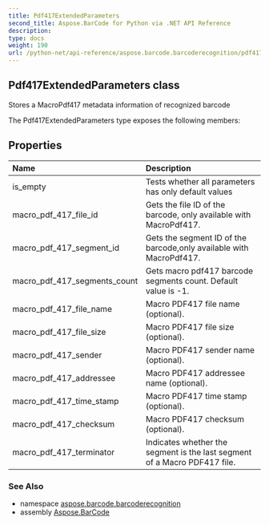 ```yaml
---
title: Pdf417ExtendedParameters
second_title: Aspose.BarCode for Python via .NET API Reference
description: 
type: docs
weight: 190
url: /python-net/api-reference/aspose.barcode.barcoderecognition/pdf417extendedparameters/
---
```


## Pdf417ExtendedParameters class

Stores a MacroPdf417 metadata information of recognized barcode

The Pdf417ExtendedParameters type exposes the following members:
## Properties
| Name | Description |
| :- | :- |
|is_empty|Tests whether all parameters has only default values|
|macro_pdf_417_file_id|Gets the file ID of the barcode, only available with MacroPdf417.|
|macro_pdf_417_segment_id|Gets the segment ID of the barcode,only available with MacroPdf417.|
|macro_pdf_417_segments_count|Gets macro pdf417 barcode segments count. Default value is -1.|
|macro_pdf_417_file_name|Macro PDF417 file name (optional).|
|macro_pdf_417_file_size|Macro PDF417 file size (optional).|
|macro_pdf_417_sender|Macro PDF417 sender name (optional).|
|macro_pdf_417_addressee|Macro PDF417 addressee name (optional).|
|macro_pdf_417_time_stamp|Macro PDF417 time stamp (optional).|
|macro_pdf_417_checksum|Macro PDF417 checksum (optional).|
|macro_pdf_417_terminator|Indicates whether the segment is the last segment of a Macro PDF417 file.|

### See Also

* namespace [aspose.barcode.barcoderecognition](/barcode/python-net/api-reference/aspose.barcode.barcoderecognition/)
* assembly [Aspose.BarCode](/barcode/python-net/api-reference/)

